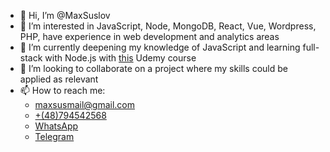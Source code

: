 - 👋 Hi, I’m @MaxSuslov
- 👀 I’m interested in JavaScript, Node, MongoDB, React, Vue, Wordpress, PHP, have experience in web development and analytics areas
- 🌱 I’m currently deepening my knowledge of JavaScript and learning full-stack with Node.js with <a href="https://www.udemy.com/course/learn-javascript-full-stack-from-scratch/" target="_blank">this</a> Udemy course
- 💞️ I’m looking to collaborate on a project where my skills could be applied as relevant
- 📫 How to reach me: 
  <ul>
    <li> <a href="mailto:maxsusmail@gmail.com">maxsusmail@gmail.com</a></li>
    <li> <a href="tel:+48794542568">+(48)794542568</a></li>
    <li> <a href="https://wa.me/48794542568">WhatsApp</a></li>
    <li> <a href="https://telegram.me/maxsusmail">Telegram</a></li>
<!---
MaxSuslov/MaxSuslov is a ✨ special ✨ repository because its `README.md` (this file) appears on your GitHub profile.
You can click the Preview link to take a look at your changes.
--->
